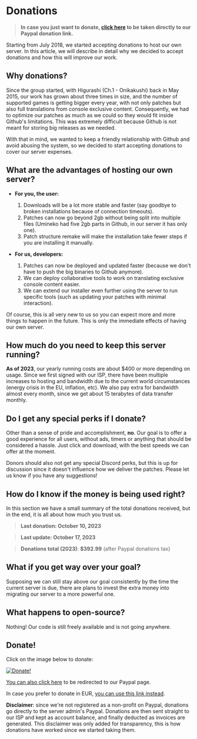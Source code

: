 # Donations

> **In case you just want to donate, [click here](https://www.paypal.com/donate?hosted_button_id=C978TUSYHZU2Q) to be taken directly to our Paypal donation link.**

Starting from July 2018, we started accepting donations to host our own server. In this article, we will describe in detail why we decided to accept donations and how this will improve our work.

## Why donations?

Since the group started, with Higurashi (Ch.1 - Onikakushi) back in May 2015, our work has grown about three times in size, and the number of supported games is getting bigger every year, with not only patches but also full translations from console exclusive content. Consequently, we had to optimize our patches as much as we could so they would fit inside Github's limitations. This was extremely difficult because Github is not meant for storing big releases as we needed.

With that in mind, we wanted to keep a friendly relationship with Github and avoid abusing the system, so we decided to start accepting donations to cover our server expenses.

## What are the advantages of hosting our own server?

* **For you, the user:**
    1. Downloads will be a lot more stable and faster (say goodbye to broken installations because of connection timeouts).
    2. Patches can now go beyond 2gb without being split into multiple files (Umineko had five 2gb parts in Github, in our server it has only one).
    4. Patch structure remake will make the installation take fewer steps if you are installing it manually.

* **For us, developers:**
    1. Patches can now be deployed and updated faster (because we don't have to push the big binaries to Github anymore).
    2. We can deploy collaborative tools to work on translating exclusive console content easier.
    3. We can extend our installer even further using the server to run specific tools (such as updating your patches with minimal interaction).

Of course, this is all very new to us so you can expect more and more things to happen in the future. This is only the immediate effects of having our own server.

## How much do you need to keep this server running?

**As of 2023**, our yearly running costs are about $400 or more depending on usage. Since we first signed with our ISP, there have been multiple increases to hosting and bandwidth due to the current world circumstances (energy crisis in the EU, inflation, etc). We also pay extra for bandwidth almost every month, since we get about 15 terabytes of data transfer monthly.

## Do I get any special perks if I donate?

Other than a sense of pride and accomplishment, **no**. Our goal is to offer a good experience for all users, without ads, timers or anything that should be considered a hassle. Just click and download, with the best speeds we can offer at the moment.

Donors should also not get any special Discord perks, but this is up for discussion since it doesn't influence how we deliver the patches. Please let us know if you have any suggestions!

## How do I know if the money is being used right?

In this section we have a small summary of the total donations received, but in the end, it is all about how much you trust us.

> **Last donation: October 10, 2023**

> **Last update: October 17, 2023**

> **Donations total (2023)**: **$392.99** (after Paypal donations tax) <br>

## What if you get way over your goal?

Supposing we can still stay above our goal consistently by the time the current server is due, there are plans to invest the extra money into migrating our server to a more powerful one.

## What happens to open-source?

Nothing! Our code is still freely available and is not going anywhere.

## Donate!

Click on the image below to donate:

[![Donate!](https://user-images.githubusercontent.com/4702556/42401332-8e49fd8c-814b-11e8-9a83-b52285cf1051.png
)](https://www.paypal.com/donate?hosted_button_id=C978TUSYHZU2Q)

[You can also click here](https://www.paypal.com/donate/?hosted_button_id=C978TUSYHZU2Q) to be redirected to our Paypal page.

In case you prefer to donate in EUR, [you can use this link instead](https://www.paypal.com/donate/?hosted_button_id=KBM6B4AZH4EUN).

**Disclaimer**: since we're not registered as a non-profit on Paypal, donations go directly to the server admin's Paypal. Donations are then sent straight to our ISP and kept as account balance, and finally deducted as invoices are generated. This disclaimer was only added for transparency, this is how donations have worked since we started taking them.
